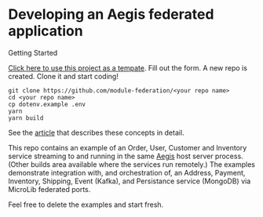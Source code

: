 # Developing an Aegis federated application

Getting Started

[Click here to use this project as a tempate](https://github.com/module-federation/microlib-examples/generate). Fill out the form. A new repo is created. Clone it and start coding!

```shell
git clone https://github.com/module-federation/<your repo name>
cd <your repo name>
cp dotenv.example .env
yarn
yarn build
```

See the [article](https://trmidboe.medium.com/discounting-the-microservice-premium-a95311c61367) that describes these concepts in detail.

This repo contains an example of an Order, User, Customer and Inventory service streaming to and running in the same [Aegis](https://github.com/module-federation/MicroLib) host server process. (Other builds area available where the services run remotely.) The examples demonstrate integration with, and orchestration of, an Address, Payment, Inventory, Shipping, Event (Kafka), and Persistance service (MongoDB) via MicroLib federated ports.

Feel free to delete the examples and start fresh.
